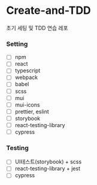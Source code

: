 # Create-and-TDD
초기 세팅 및 TDD 연습 레포

### Setting

- [ ]  npm
- [ ]  react
- [ ]  typescript
- [ ]  webpack
- [ ]  babel
- [ ]  scss
- [ ]  mui
- [ ]  mui-icons
- [ ]  prettier, eslint
- [ ]  storybook
- [ ]  react-testing-library
- [ ]  cypress

### Testing

- [ ]  UI테스트(storybook) + scss
- [ ]  react-testing-library + jest
- [ ]  cypress
